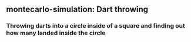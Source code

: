 ## montecarlo-simulation: Dart throwing
### Throwing darts into a circle inside of a square and finding out how many landed inside the circle
